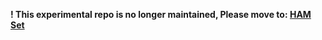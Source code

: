 **! This experimental repo is no longer maintained, Please move to: [HAM Set](https://github.com/HoshinoSuzumi/ham-set)**
